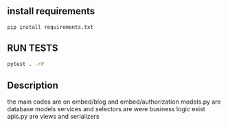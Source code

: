 ## install requirements
```
pip install requirements.txt
```

## RUN TESTS
```bash
pytest . -rP
```

## Description
the main codes are on embed/blog and embed/authorization
models.py are database models
services and selectors are were business logic exist
apis.py are views and serializers
